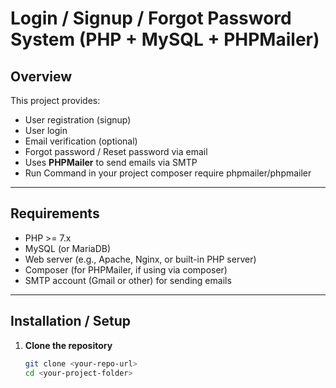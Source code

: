 # Login / Signup / Forgot Password System (PHP + MySQL + PHPMailer)

## Overview

This project provides:

- User registration (signup)  
- User login  
- Email verification (optional)  
- Forgot password / Reset password via email  
- Uses **PHPMailer** to send emails via SMTP
- Run Command in your project composer require phpmailer/phpmailer


---

## Requirements

- PHP >= 7.x  
- MySQL (or MariaDB)  
- Web server (e.g., Apache, Nginx, or built-in PHP server)  
- Composer (for PHPMailer, if using via composer)  
- SMTP account (Gmail or other) for sending emails  

---

## Installation / Setup

1. **Clone the repository**  
   ```bash
   git clone <your-repo-url>
   cd <your-project-folder>
